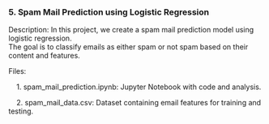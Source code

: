 <h3>5. Spam Mail Prediction using Logistic Regression</h3>
<p>Description: In this project, we create a spam mail prediction model using logistic regression.<br/> The goal is to classify emails as either spam or not spam based on their content and features.</p>
Files:<br/>
  <p>&nbsp;&nbsp;&nbsp; 1. spam_mail_prediction.ipynb: Jupyter Notebook with code and analysis.</p>
   <p>&nbsp;&nbsp;&nbsp; 2.  spam_mail_data.csv: Dataset containing email features for training and testing.</p>
<br/>
